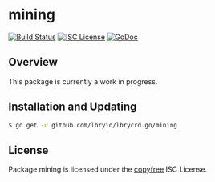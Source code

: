 mining
======

[![Build Status](http://img.shields.io/travis/lbryio/lbrycrd.go.svg)](https://travis-ci.org/lbryio/lbrycrd.go)
[![ISC License](http://img.shields.io/badge/license-ISC-blue.svg)](http://copyfree.org)
[![GoDoc](https://img.shields.io/badge/godoc-reference-blue.svg)](http://godoc.org/github.com/lbryio/lbrycrd.go/mining)

## Overview

This package is currently a work in progress.

## Installation and Updating

```bash
$ go get -u github.com/lbryio/lbrycrd.go/mining
```

## License

Package mining is licensed under the [copyfree](http://copyfree.org) ISC
License.
